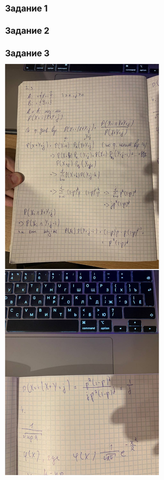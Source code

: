 # Задание 1

# Задание 2

# Задание 3
![Image alt](https://github.com/ArturIuzeev/ProbabilityTheory/blob/main/Lab1/Task1-3/Task3.3.1.jpeg)
![Image alt](https://github.com/ArturIuzeev/ProbabilityTheory/blob/main/Lab1/Task1-3/Task3.3.2.jpeg)
